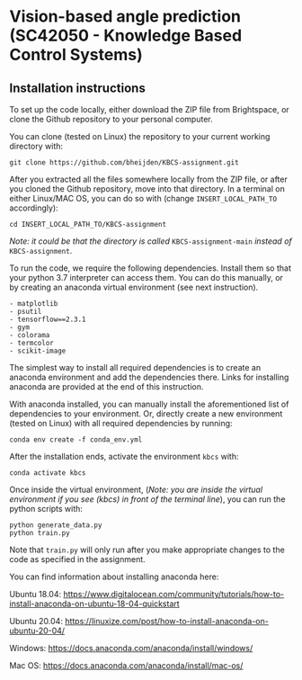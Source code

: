 # Vision-based angle prediction (SC42050 - Knowledge Based Control Systems)

## Installation instructions
To set up the code locally, either download the ZIP file from Brightspace, or clone the Github repository to your personal computer. 

You can clone (tested on Linux) the repository to your current working directory with:
```
git clone https://github.com/bheijden/KBCS-assignment.git
```
After you extracted all the files somewhere locally from the ZIP file, or after you cloned the Github repository, move into that directory. 
In a terminal on either Linux/MAC OS, you can do so with (change ```INSERT_LOCAL_PATH_TO``` accordingly):
```
cd INSERT_LOCAL_PATH_TO/KBCS-assignment
```
*Note: it could be that the directory is called* `KBCS-assignment-main` *instead of* `KBCS-assignment`.

To run the code, we require the following dependencies. Install them so that your python 3.7 interpreter can access them. 
You can do this manually, or by creating an anaconda virtual environment (see next instruction).
```
- matplotlib
- psutil
- tensorflow==2.3.1
- gym
- colorama
- termcolor
- scikit-image
```
The simplest way to install all required dependencies is to create an anaconda environment and add the dependencies there.
Links for installing anaconda are provided at the end of this instruction.

With anaconda installed, you can manually install the aforementioned list of dependencies to your environment. 
Or, directly create a new environment (tested on Linux) with all required dependencies by running:
```
conda env create -f conda_env.yml
```
After the installation ends, activate the environment ```kbcs``` with:
```
conda activate kbcs
```
Once inside the virtual environment, (*Note: you are inside the virtual environment if you see (kbcs) in front of the terminal line*), you can run the python scripts with:
```
python generate_data.py
python train.py
```
Note that `train.py` will only run after you make appropriate changes to the code as specified in the assignment.

You can find information about installing anaconda here:

Ubuntu 18.04: https://www.digitalocean.com/community/tutorials/how-to-install-anaconda-on-ubuntu-18-04-quickstart

Ubuntu 20.04: https://linuxize.com/post/how-to-install-anaconda-on-ubuntu-20-04/

Windows: https://docs.anaconda.com/anaconda/install/windows/

Mac OS: https://docs.anaconda.com/anaconda/install/mac-os/


